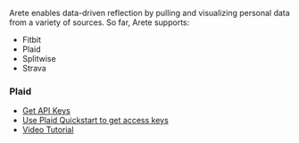 Arete enables data-driven reflection by pulling and visualizing personal data from a variety of sources. So far, Arete supports:
- Fitbit
- Plaid
- Splitwise
- Strava

### Plaid

- [Get API Keys](https://dashboard.plaid.com/overview)
- [Use Plaid Quickstart to get access keys](https://plaid.com/docs/transactions/quickstart/#run-the-quickstart-app)
- [Video Tutorial](https://youtu.be/sGBvKDGgPjc)
